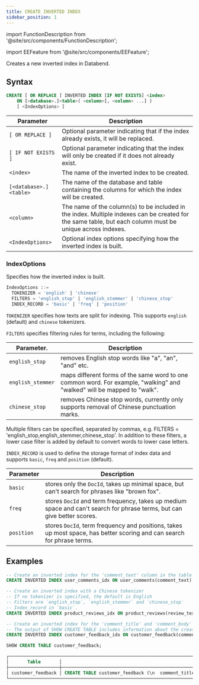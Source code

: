 ```yaml
---
title: CREATE INVERTED INDEX
sidebar_position: 1
---
```


import FunctionDescription from '@site/src/components/FunctionDescription';

<FunctionDescription description="Introduced or updated: v1.2.405"/>

import EEFeature from '@site/src/components/EEFeature';

<EEFeature featureName='INVERTED INDEX'/>

Creates a new inverted index in Databend.

## Syntax

```sql
CREATE [ OR REPLACE ] INVERTED INDEX [IF NOT EXISTS] <index>
    ON [<database>.]<table>( <column>[, <column> ...] )
    [ <IndexOptions> ]
```

| Parameter              | Description                                                                                                                                               |
|------------------------|-----------------------------------------------------------------------------------------------------------------------------------------------------------|
| `[ OR REPLACE ]`       | Optional parameter indicating that if the index already exists, it will be replaced.                                                                      |
| `[ IF NOT EXISTS ]`    | Optional parameter indicating that the index will only be created if it does not already exist.                                                           |
| `<index>`              | The name of the inverted index to be created.                                                                                                             |
| `[<database>.]<table>` | The name of the database and table containing the columns for which the index will be created.                                                            |
| `<column>`             | The name of the column(s) to be included in the index. Multiple indexes can be created for the same table, but each column must be unique across indexes. |
| `<IndexOptions>`       | Optional index options specifying how the inverted index is built.                                                                                            |

### IndexOptions

Specifies how the inverted index is built.

```sql
IndexOptions ::=
  TOKENIZER = 'english' | 'chinese'
  FILTERS = 'english_stop' | 'english_stemmer' | 'chinese_stop'
  INDEX_RECORD = 'basic' | 'freq' | 'position'
```

`TOKENIZER` specifies how texts are split for indexing. This supports `english` (default) and `chinese` tokenizers.

`FILTERS` specifies filtering rules for terms, including the following:

| Parameter.        | Description                                                                                                             |
|-------------------|-------------------------------------------------------------------------------------------------------------------------|
| `english_stop`    | removes English stop words like "a", "an", "and" etc.                                                                   |
| `english_stemmer` | maps different forms of the same word to one common word. For example, "walking" and "walked" will be mapped to "walk". |
| `chinese_stop`    | removes Chinese stop words, currently only supports removal of Chinese punctuation marks.                               |

Multiple filters can be specified, separated by commas, e.g. FILTERS = 'english_stop,english_stemmer,chinese_stop'. In addition to these filters, a lower case filter is added by default to convert words to lower case letters.

`INDEX_RECORD` is used to define the storage format of index data and supports `basic`, `freq` and `position` (default).

| Parameter  | Description                                                                                                             |
|------------|-------------------------------------------------------------------------------------------------------------------------|
| `basic`    | stores only the `DocId`, takes up minimal space, but can't search for phrases like "brown fox".                         |
| `freq`     | stores `DocId` and term frequency, takes up medium space and can't search for phrase terms, but can give better scores. |
| `position` | stores `DocId`, term frequency and positions, takes up most space, has better scoring and can search for phrase terms.  |

## Examples

```sql
-- Create an inverted index for the 'comment_text' column in the table 'user_comments'
CREATE INVERTED INDEX user_comments_idx ON user_comments(comment_text);

-- Create an inverted index with a Chinese tokenizer
-- If no tokenizer is specified, the default is English
-- Filters are `english_stop`, `english_stemmer` and `chinese_stop`
-- Index_record in `basic`.
CREATE INVERTED INDEX product_reviews_idx ON product_reviews(review_text) TOKENIZER = 'chinese' FILTERS = 'english_stop,english_stemmer,chinese_stop' INDEX_RECORD='basic';

-- Create an inverted index for the 'comment_title' and 'comment_body' columns in the table 'user_comments'
-- The output of SHOW CREATE TABLE includes information about the created inverted index
CREATE INVERTED INDEX customer_feedback_idx ON customer_feedback(comment_title, comment_body);

SHOW CREATE TABLE customer_feedback;

┌─────────────────────────────────────────────────────────────────────────────────────────────────────────────────────────────────────────────────────────────────────────────────────────────────────────────┐
│       Table       │                                                                                       Create Table                                                                                      │
├───────────────────┼─────────────────────────────────────────────────────────────────────────────────────────────────────────────────────────────────────────────────────────────────────────────────────────┤
│ customer_feedback │ CREATE TABLE customer_feedback (\n  comment_title VARCHAR NULL,\n  comment_body VARCHAR NULL,\n  SYNC INVERTED INDEX customer_feedback_idx (comment_title, comment_body)\n) ENGINE=FUSE │
└─────────────────────────────────────────────────────────────────────────────────────────────────────────────────────────────────────────────────────────────────────────────────────────────────────────────┘
```